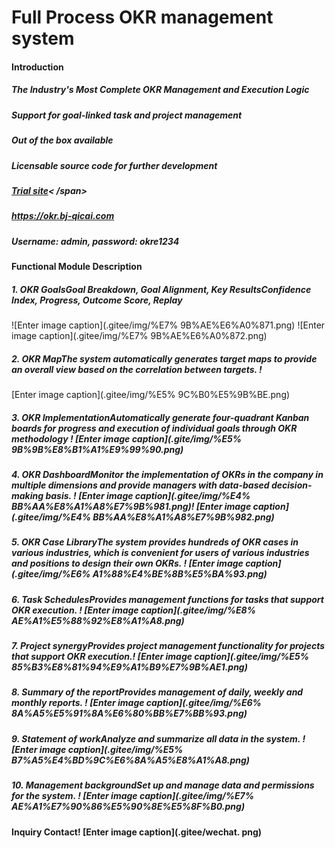 # Full Process OKR management system
#### Introduction
##### The Industry's Most Complete OKR Management and Execution Logic
##### Support for goal-linked task and project management
##### Out of the box available
##### Licensable source code for further development
##### [Trial site](https://okr.bj-qicai.com/)< /span> 
##### https://okr.bj-qicai.com
##### Username: admin, password: okre1234
#### Functional Module Description
##### 1. OKR GoalsGoal Breakdown, Goal Alignment, Key ResultsConfidence Index, Progress, Outcome Score, Replay 
![Enter image caption](.gitee/img/%E7% 9B%AE%E6%A0%871.png)
![Enter image caption](.gitee/img/%E7% 9B%AE%E6%A0%872.png)
##### 2. OKR MapThe system automatically generates target maps to provide an overall view based on the correlation between targets. ! 
[Enter image caption](.gitee/img/%E5% 9C%B0%E5%9B%BE.png)
##### 3. OKR ImplementationAutomatically generate four-quadrant Kanban boards for progress and execution of individual goals through OKR methodology ! [Enter image caption](.gite/img/%E5% 9B%9B%E8%B1%A1%E9%99%90.png)
##### 4. OKR DashboardMonitor the implementation of OKRs in the company in multiple dimensions and provide managers with data-based decision-making basis. ! [Enter image caption](.gitee/img/%E4% BB%AA%E8%A1%A8%E7%9B%981.png)! [Enter image caption](.gitee/img/%E4% BB%AA%E8%A1%A8%E7%9B%982.png)
##### 5. OKR Case LibraryThe system provides hundreds of OKR cases in various industries, which is convenient for users of various industries and positions to design their own OKRs. ! [Enter image caption](.gitee/img/%E6% A1%88%E4%BE%8B%E5%BA%93.png)
##### 6. Task SchedulesProvides management functions for tasks that support OKR execution. ! [Enter image caption](.gitee/img/%E8% AE%A1%E5%88%92%E8%A1%A8.png)
##### 7. Project synergyProvides project management functionality for projects that support OKR execution.! [Enter image caption](.gitee/img/%E5% 85%B3%E8%81%94%E9%A1%B9%E7%9B%AE1.png) 
##### 8. Summary of the reportProvides management of daily, weekly and monthly reports. ! [Enter image caption](.gitee/img/%E6% 8A%A5%E5%91%8A%E6%80%BB%E7%BB%93.png)
##### 9. Statement of workAnalyze and summarize all data in the system. ! [Enter image caption](.gitee/img/%E5% B7%A5%E4%BD%9C%E6%8A%A5%E8%A1%A8.png)
##### 10. Management backgroundSet up and manage data and permissions for the system. ! [Enter image caption](.gitee/img/%E7% AE%A1%E7%90%86%E5%90%8E%E5%8F%B0.png)
#### Inquiry Contact! [Enter image caption](.gitee/wechat. png)
